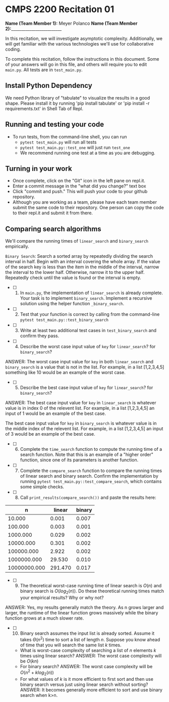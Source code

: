 # CMPS 2200  Recitation 01

**Name (Team Member 1):** Meyer Polanco 
**Name (Team Member 2):**_________________________

In this recitation, we will investigate asymptotic complexity. Additionally, we will get familiar with the various technologies we'll use for collaborative coding.

To complete this recitation, follow the instructions in this document. Some of your answers will go in this file, and others will require you to edit `main.py`. All tests are in `test_main.py`.

## Install Python Dependency

We need Python library of "tabulate" to visualize the results in a good shape. Please install it by running 'pip install tabulate' or 'pip install -r requirements.txt' in Shell Tab of Repl.  

## Running and testing your code

- To run tests, from the command-line shell, you can run
  + `pytest test_main.py` will run all tests
  + `pytest test_main.py::test_one` will just run `test_one`
  + We recommend running one test at a time as you are debugging.

## Turning in your work

- Once complete, click on the "Git" icon in the left pane on repl.it.
- Enter a commit message in the "what did you change?" text box
- Click "commit and push." This will push your code to your github repository.
- Although you are working as a team, please have each team member submit the same code to their repository. One person can copy the code to their repl.it and submit it from there.

## Comparing search algorithms

We'll compare the running times of `linear_search` and `binary_search` empirically.

`Binary Search`: Search a sorted array by repeatedly dividing the search interval in half. Begin with an interval covering the whole array. If the value of the search key is less than the item in the middle of the interval, narrow the interval to the lower half. Otherwise, narrow it to the upper half. Repeatedly check until the value is found or the interval is empty.

- [ ] 1. In `main.py`, the implementation of `linear_search` is already complete. Your task is to implement `binary_search`. Implement a recursive solution using the helper function `_binary_search`. 

- [ ] 2. Test that your function is correct by calling from the command-line `pytest test_main.py::test_binary_search`

- [ ] 3. Write at least two additional test cases in `test_binary_search` and confirm they pass.

- [ ] 4. Describe the worst case input value of `key` for `linear_search`? for `binary_search`? 

ANSWER: The worst case input value for `key` in both `linear_search` and `binary_search` is a value that is not in the list. For example, in a list [1,2,3,4,5] something like 10 would be an example of the worst case.

- [ ] 5. Describe the best case input value of `key` for `linear_search`? for `binary_search`? 

ANSWER: The best case input value for `key` in `linear_search` is whatever value is in index 0 of the relevent list. For example, in a list [1,2,3,4,5] an input of 1 would be an example of the best case.

The best case input value for `key` in `binary_search` is whatever value is in the middle index of the relevent list. For example, in a list [1,2,3,4,5] an input of 3 would be an example of the best case.

- [ ] 6. Complete the `time_search` function to compute the running time of a search function. Note that this is an example of a "higher order" function, since one of its parameters is another function.

- [ ] 7. Complete the `compare_search` function to compare the running times of linear search and binary search. Confirm the implementation by running `pytest test_main.py::test_compare_search`, which contains some simple checks.

- [ ] 8. Call `print_results(compare_search())` and paste the results here:

|            n |   linear |   binary |
|--------------|----------|----------|
|       10.000 |    0.001 |    0.007 |
|      100.000 |    0.003 |    0.001 |
|     1000.000 |    0.029 |    0.002 |
|    10000.000 |    0.301 |    0.002 |
|   100000.000 |    2.922 |    0.002 |
|  1000000.000 |   29.530 |    0.010 |
| 10000000.000 |  291.470 |    0.017 |

- [ ] 9. The theoretical worst-case running time of linear search is $O(n)$ and binary search is $O(log_2(n))$. Do these theoretical running times match your empirical results? Why or why not?

ANSWER: Yes, my results generally match the theory. As n grows larger and larger, the runtime of the linear function grows massively while the binary function grows at a much slower rate.

- [ ] 10. Binary search assumes the input list is already sorted. Assume it takes $\Theta(n^2)$ time to sort a list of length $n$. Suppose you know ahead of time that you will search the same list $k$ times. 
  + What is worst-case complexity of searching a list of $n$ elements $k$ times using linear search? 
  ANSWER: The worst case complexity will be $O(kn)$
  + For binary search? 
  ANSWER: The worst case complexity will be $O(n^2 + klog_2(n))$
  + For what values of $k$ is it more efficient to first sort and then use binary search versus just using linear search without sorting? 
  ANSWER: It becomes generally more efficient to sort and use binary search when k>n.
